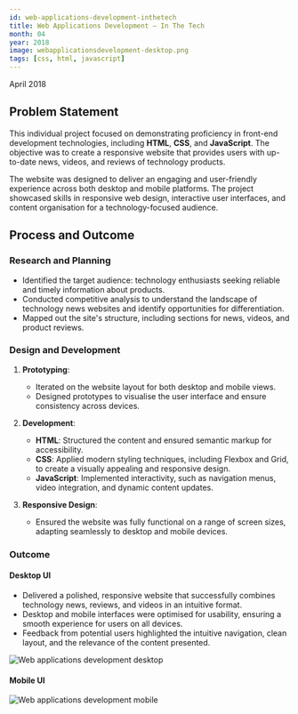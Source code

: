 ```yaml
---
id: web-applications-development-inthetech
title: Web Applications Development – In The Tech
month: 04
year: 2018
image: webapplicationsdevelopment-desktop.png
tags: [css, html, javascript]
---
```


April 2018

## Problem Statement

This individual project focused on demonstrating proficiency in front-end development technologies, including **HTML**, **CSS**, and **JavaScript**. The objective was to create a responsive website that provides users with up-to-date news, videos, and reviews of technology products.

The website was designed to deliver an engaging and user-friendly experience across both desktop and mobile platforms. The project showcased skills in responsive web design, interactive user interfaces, and content organisation for a technology-focused audience.

## Process and Outcome

### Research and Planning

- Identified the target audience: technology enthusiasts seeking reliable and timely information about products.
- Conducted competitive analysis to understand the landscape of technology news websites and identify opportunities for differentiation.
- Mapped out the site's structure, including sections for news, videos, and product reviews.

### Design and Development

1. **Prototyping**:

   - Iterated on the website layout for both desktop and mobile views.
   - Designed prototypes to visualise the user interface and ensure consistency across devices.

2. **Development**:

   - **HTML**: Structured the content and ensured semantic markup for accessibility.
   - **CSS**: Applied modern styling techniques, including Flexbox and Grid, to create a visually appealing and responsive design.
   - **JavaScript**: Implemented interactivity, such as navigation menus, video integration, and dynamic content updates.

3. **Responsive Design**:
   - Ensured the website was fully functional on a range of screen sizes, adapting seamlessly to desktop and mobile devices.

### Outcome

#### Desktop UI

- Delivered a polished, responsive website that successfully combines technology news, reviews, and videos in an intuitive format.
- Desktop and mobile interfaces were optimised for usability, ensuring a smooth experience for users on all devices.
- Feedback from potential users highlighted the intuitive navigation, clean layout, and the relevance of the content presented.

![Web applications development desktop](@site/static/img/webapplicationsdevelopment-desktop.png)

#### Mobile UI

![Web applications development mobile](@site/static/img/webapplicationsdevelopment-mobile.png)
